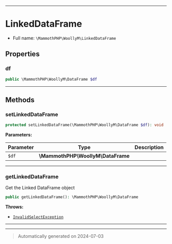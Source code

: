 ***

# LinkedDataFrame





* Full name: `\MammothPHP\WoollyM\LinkedDataFrame`



## Properties


### df



```php
public \MammothPHP\WoollyM\DataFrame $df
```






***

## Methods


### setLinkedDataFrame



```php
protected setLinkedDataFrame(\MammothPHP\WoollyM\DataFrame $df): void
```








**Parameters:**

| Parameter | Type | Description |
|-----------|------|-------------|
| `$df` | **\MammothPHP\WoollyM\DataFrame** |  |





***

### getLinkedDataFrame

Get the Linked DataFrame object

```php
public getLinkedDataFrame(): \MammothPHP\WoollyM\DataFrame
```











**Throws:**

- [`InvalidSelectException`](./Exceptions/InvalidSelectException.md)



***

***
> Automatically generated on 2024-07-03

